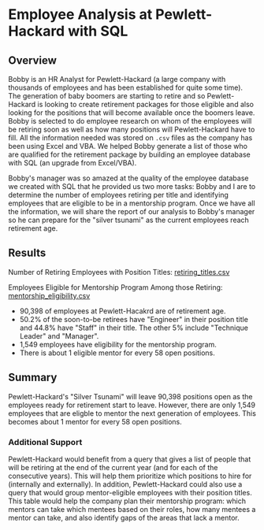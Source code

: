 # Employee Analysis at Pewlett-Hackard with SQL
## Overview
Bobby is an HR Analyst for Pewlett-Hackard (a large company with thousands of employees and has been established for quite some time). The generation of baby boomers are starting to retire and so Pewlett-Hackard is looking to create retirement packages for those eligible and also looking for the positions that will become available once the boomers leave. Bobby is selected to do employee research on whom of the employees will be retiring soon as well as how many positions will Pewlett-Hackard have to fill. All the information needed was stored on `.csv` files as the company has been using Excel and VBA. We helped Bobby generate a list of those who are qualified for the retirement package by building an employee database with SQL (an upgrade from Excel/VBA). 

Bobby's manager was so amazed at the quality of the employee database we created with SQL that he provided us two more tasks: Bobby and I are to determine the number of employees retiring per title and identifying employees that are eligible to be in a mentorship program. Once we have all the information, we will share the report of our analysis to Bobby's manager so he can prepare for the "silver tsunami" as the current employees reach retirement age.

## Results
Number of Retiring Employees with Position Titles: [retiring_titles.csv](https://github.com/mborad27/Pewlett-Hackard_Analysis/files/7614697/retiring_titles.csv)

Employees Eligible for Mentorship Program Among those Retiring: [mentorship_eligibility.csv](https://github.com/mborad27/Pewlett-Hackard_Analysis/files/7614680/mentorship_eligibility.csv)

* 90,398 of employees at Pewlett-Hacakrd are of retirement age.
* 50.2% of the soon-to-be retirees have "Engineer" in their position title and 44.8% have "Staff" in their title. The other 5% include "Technique Leader" and "Manager".
* 1,549 employees have eligibility for the mentorship program.
* There is about 1 eligible mentor for every 58 open positions.

## Summary
Pewlett-Hackard's "Silver Tsunami" will leave 90,398 positions open as the employees ready for retirement start to leave. However, there are only 1,549 employees that are eligble to mentor the next generation of employees. This becomes about 1 mentor for every 58 open positions.
### Additional Support
Pewlett-Hackard would benefit from a query that gives a list of people that will be retiring at the end of the current year (and for each of the consecutive years). This will help them prioritize which positions to hire for (internally and externally). In addition, Pewlett-Hackard could also use a query that would group mentor-eligible employees with their position titles. This table would help the company plan their mentorship program: which mentors can take which mentees based on their roles, how many mentees a mentor can take, and also identify gaps of the areas that lack a mentor.
